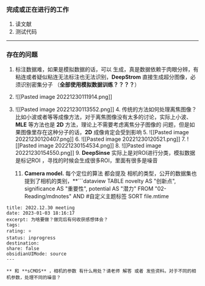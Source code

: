 ### 完成或正在进行的工作

1. 读文献
2. 测试代码
---
### 存在的问题
1. 标注数据难，如果是模拟数据的话，可以 生成，真是数据依赖于肉眼分辨，有粘连或者疑似粘连无法标注也无法识别，**DeepStrom** 直接生成超分图像，必须识别密集分子 （**全部使用模拟数据训练？？？？**）
3. ![[Pasted image 20221230111914.png]]
4. ![[Pasted image 20221230113552.png]]
	4. 传统的方法如何处理离焦图像？比如小波或者等等成像方法，对于离焦图像没有太多的讨论，实际上小波、**MLE** 等方法也是 **2D** 方法，理论上不需要考虑离焦分子图像的 问题，但是如果图像里存在这种分子的话，**2D** 成像肯定会受到影响
	5. ![[Pasted image 20221230120407.png]]
	6. ![[Pasted image 20221230120521.png]]
	7. ![[Pasted image 20221230154534.png]]
	8. ![[Pasted image 20221230154550.png]]
	9.  **DeepSinse** 实际上是对ROI进行分类，模拟数据是标记ROI ，寻找的时候会生成很多ROI，里面有很多是噪音



	11. **Camera model.** 每个定位的算法 都会提及 相机的类型，公开的数据集也提到了相机的类别，**```dataview
TABLE novelty AS "创新点", significance AS "重要性", potential AS "潜力"
FROM "02-Reading/mdnotes" AND #自定义主题标签
SORT file.mtime
```---
title: 2022.12.30 meeting
date: 2023-01-03 18:16:17
excerpt: 为啥要做？做完后有何收获感想体会？
tags: 
rating: ⭐
status: inprogress
destination: 
share: false
obsidianUIMode: source
---

** 和 **sCMOS** ，相机的参数 有什么用处？请老师 解答 或者 发些资料。对于不同的相机参数，处理不同的噪音？
